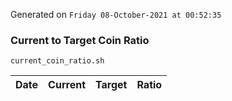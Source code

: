 Generated on `Friday 08-October-2021 at 00:52:35`

### Current to Target Coin Ratio
`current_coin_ratio.sh`

Date|Current|Target|Ratio
---|---|---|---
